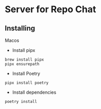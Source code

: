 # Server for Repo Chat

## Installing

Macos

- Install pipx

```
brew install pipx
pipx ensurepath
```

- Install Poetry

```
pipx install poetry
```

- Install dependencies

```
poetry install
```
